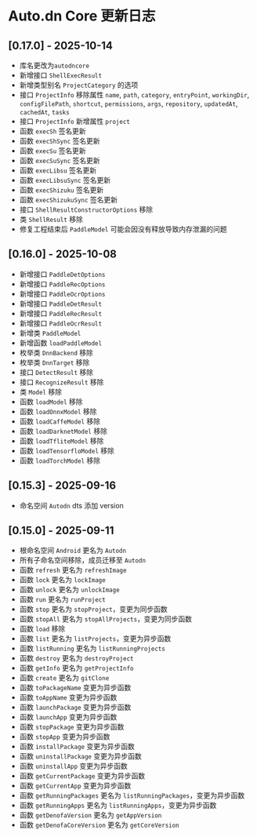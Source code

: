 # Auto.dn Core 更新日志

## [0.17.0] - 2025-10-14

-   库名更改为`autodncore`
-   新增接口 `ShellExecResult`
-   新增类型别名 `ProjectCategory` 的选项
-   接口 `ProjectInfo` 移除属性 `name`, `path`, `category`, `entryPoint`, `workingDir`, `configFilePath`, `shortcut`, `permissions`, `args`, `repository`, `updatedAt`, `cachedAt`, `tasks`
-   接口 `ProjectInfo` 新增属性 `project`
-   函数 `execSh` 签名更新
-   函数 `execShSync` 签名更新
-   函数 `execSu` 签名更新
-   函数 `execSuSync` 签名更新
-   函数 `execLibsu` 签名更新
-   函数 `execLibsuSync` 签名更新
-   函数 `execShizuku` 签名更新
-   函数 `execShizukuSync` 签名更新
-   接口 `ShellResultConstructorOptions` 移除
-   类 `ShellResult` 移除
-   修复工程结束后 `PaddleModel` 可能会因没有释放导致内存泄漏的问题

## [0.16.0] - 2025-10-08

-   新增接口 `PaddleDetOptions`
-   新增接口 `PaddleRecOptions`
-   新增接口 `PaddleOcrOptions`
-   新增接口 `PaddleDetResult`
-   新增接口 `PaddleRecResult`
-   新增接口 `PaddleOcrResult`
-   新增类 `PaddleModel`
-   新增函数 `loadPaddleModel`
-   枚举类 `DnnBackend` 移除
-   枚举类 `DnnTarget` 移除
-   接口 `DetectResult` 移除
-   接口 `RecognizeResult` 移除
-   类 `Model` 移除
-   函数 `loadModel` 移除
-   函数 `loadOnnxModel` 移除
-   函数 `loadCaffeModel` 移除
-   函数 `loadDarknetModel` 移除
-   函数 `loadTfliteModel` 移除
-   函数 `loadTensorfloModel` 移除
-   函数 `loadTorchModel` 移除

## [0.15.3] - 2025-09-16

-   命名空间 `Autodn` dts 添加 version

## [0.15.0] - 2025-09-11

-   根命名空间 `Android` 更名为 `Autodn`
-   所有子命名空间移除，成员迁移至 `Autodn`
-   函数 `refresh` 更名为 `refreshImage`
-   函数 `lock` 更名为 `lockImage`
-   函数 `unlock` 更名为 `unlockImage`
-   函数 `run` 更名为 `runProject`
-   函数 `stop` 更名为 `stopProject`，变更为同步函数
-   函数 `stopAll` 更名为 `stopAllProjects`，变更为同步函数
-   函数 `load` 移除
-   函数 `list` 更名为 `listProjects`，变更为异步函数
-   函数 `listRunning` 更名为 `listRunningProjects`
-   函数 `destroy` 更名为 `destroyProject`
-   函数 `getInfo` 更名为 `getProjectInfo`
-   函数 `create` 更名为 `gitClone`
-   函数 `toPackageName` 变更为异步函数
-   函数 `toAppName` 变更为异步函数
-   函数 `launchPackage` 变更为异步函数
-   函数 `launchApp` 变更为异步函数
-   函数 `stopPackage` 变更为异步函数
-   函数 `stopApp` 变更为异步函数
-   函数 `installPackage` 变更为异步函数
-   函数 `uninstallPackage` 变更为异步函数
-   函数 `uninstallApp` 变更为异步函数
-   函数 `getCurrentPackage` 变更为异步函数
-   函数 `getCurrentApp` 变更为异步函数
-   函数 `getRunningPackages` 更名为 `listRunningPackages`，变更为异步函数
-   函数 `getRunningApps` 更名为 `listRunningApps`，变更为异步函数
-   函数 `getDenofaVersion` 更名为 `getAppVersion`
-   函数 `getDenofaCoreVersion` 更名为 `getCoreVersion`
